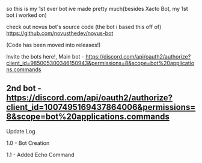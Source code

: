 so this is my 1st ever bot ive made pretty much(besides Xacto Bot, my 1st bot i worked on)

check out novus bot's source code (the bot i based this off of) https://github.com/novusthedev/novus-bot


(Code has been moved into releases!)


Invite the bots here!, Main bot - https://discord.com/api/oauth2/authorize?client_id=985005300346150943&permissions=8&scope=bot%20applications.commands

2nd bot - https://discord.com/api/oauth2/authorize?client_id=1007495169437864006&permissions=8&scope=bot%20applications.commands
--------

Update Log 

1.0 - Bot Creation  

1.1 - Added Echo Command
